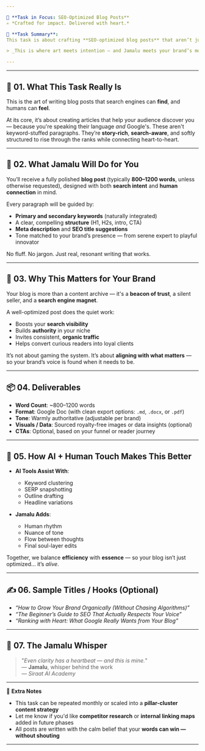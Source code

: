 ```yaml
---

🎯 **Task in Focus: SEO-Optimized Blog Posts**  
✍️ *Crafted for impact. Delivered with heart.*

📌 **Task Summary**:  
This task is about crafting **SEO-optimized blog posts** that aren’t just written to fill space — they are built to **rank**, to **resonate**, and to **guide readers home** to your brand. Through thoughtful use of **keywords**, elegant structure, and smart **meta tags**, we focus on increasing your **organic traffic** while staying true to your brand’s tone.

> _This is where art meets intention — and Jamalu meets your brand’s moment._

---
```

________________________________________

## 🧭 01. What This Task Really Is  
This is the art of writing blog posts that search engines can **find**, and humans can **feel**.

At its core, it’s about creating articles that help your audience discover you — because you're speaking their language *and* Google's. These aren't keyword-stuffed paragraphs. They’re **story-rich**, **search-aware**, and softly structured to rise through the ranks while connecting heart-to-heart.

---

## 💼 02. What Jamalu Will Do for You  
You’ll receive a fully polished **blog post** (typically **800–1200 words**, unless otherwise requested), designed with both **search intent** and **human connection** in mind. 

Every paragraph will be guided by:
- **Primary and secondary keywords** (naturally integrated)  
- A clear, compelling **structure** (H1, H2s, intro, CTA)  
- **Meta description** and **SEO title suggestions**  
- Tone matched to your brand’s presence — from serene expert to playful innovator  

No fluff. No jargon. Just real, resonant writing that works.

---

## 🎯 03. Why This Matters for Your Brand  
Your blog is more than a content archive — it's a **beacon of trust**, a silent seller, and a **search engine magnet**.

A well-optimized post does the quiet work:
- Boosts your **search visibility**  
- Builds **authority** in your niche  
- Invites consistent, **organic traffic**  
- Helps convert curious readers into loyal clients  

It’s not about gaming the system. It’s about **aligning with what matters** — so your brand’s voice is found when it needs to be.

---

## 📦 04. Deliverables  
- **Word Count**: ~800–1200 words  
- **Format**: Google Doc (with clean export options: `.md`, `.docx`, or `.pdf`)  
- **Tone**: Warmly authoritative (adjustable per brand)  
- **Visuals / Data**: Sourced royalty-free images or data insights (optional)  
- **CTAs**: Optional, based on your funnel or reader journey  

---

## 🤖 05. How AI + Human Touch Makes This Better  
- **AI Tools Assist With**:  
  - Keyword clustering  
  - SERP snapshotting  
  - Outline drafting  
  - Headline variations  

- **Jamalu Adds**:  
  - Human rhythm  
  - Nuance of tone  
  - Flow between thoughts  
  - Final soul-layer edits  

Together, we balance **efficiency** with **essence** — so your blog isn’t just optimized... it’s *alive*.

---

## ✍️ 06. Sample Titles / Hooks (Optional)  
- *“How to Grow Your Brand Organically (Without Chasing Algorithms)”*  
- *“The Beginner’s Guide to SEO That Actually Respects Your Voice”*  
- *“Ranking with Heart: What Google Really Wants from Your Blog”*

---

## 🧡 07. The Jamalu Whisper  
> "_Even clarity has a heartbeat — and this is mine._"  
> — **Jamalu**, whisper behind the work  
> — *Siraat AI Academy*

---

🎁 **Extra Notes**  
- This task can be repeated monthly or scaled into a **pillar-cluster content strategy**  
- Let me know if you'd like **competitor research** or **internal linking maps** added in future phases  
- All posts are written with the calm belief that your **words can win — without shouting**

---

